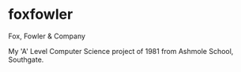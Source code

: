 # foxfowler
Fox, Fowler &amp; Company

My 'A' Level Computer Science project of 1981 from Ashmole School, Southgate.
